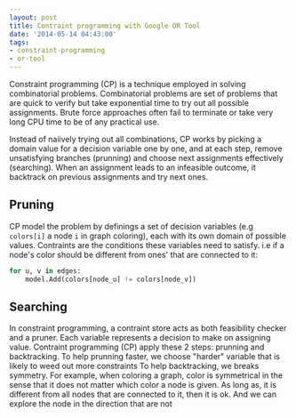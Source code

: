 ```yaml
---
layout: post
title: Contraint programming with Google OR Tool
date: '2014-05-14 04:43:00'
tags:
- constraint-programming
- or-tool
---
```


Constraint programming (CP) is a technique employed in solving combinatorial problems. Combinatorial problems are set of problems that are quick to verify but take exponential time to try out all possible assignments. Brute force approaches often fail to terminate or take very long CPU time to be of any practical use. 

Instead of naiively trying out all combinations, CP works by picking a domain value for a decision variable one by one, and at each step, remove unsatisfying branches (prunning) and choose next assignments effectively (searching). When an assignment leads to an infeasible outcome, it backtrack on previous assignments and try next ones. 

## Pruning 

CP model the problem by definings a set of decision variables (e.g `colors[i]` a node `i` in graph coloring), each with its own domain of possible values. Contraints are the conditions these variables need to satisfy. i.e if a node's color should be different from ones' that are connected to it:

```python
for u, v in edges:
    model.Add(colors[node_u] != colors[node_v])
```



## Searching 


In constraint programming, a contraint store acts as both feasibility checker and a pruner. 
Each variable represents a decision to make on assigning value.
Contraint programming (CP) apply these 2 steps: prunning and backtracking. 
To help prunning faster, we choose "harder" variable that is likely to weed out more constraints 
To help backtracking, we breaks symmetry. 
For example, when coloring a graph, color is symmetrical in the sense that it does not matter which color a node is given. As long as, it is different from all nodes that are connected to it, then it is ok. 
And we can explore the node in the direction that are not 
